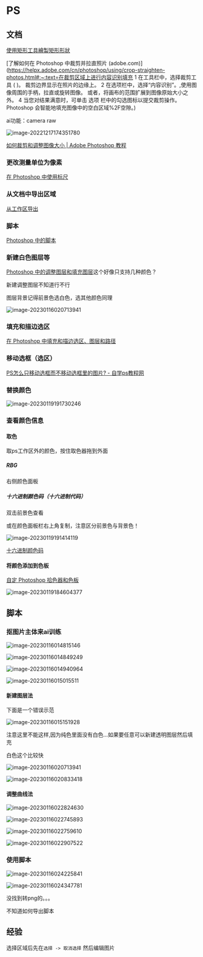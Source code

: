 # PS

## 文档

[使用矩形工具繪製矩形形狀](https://helpx.adobe.com/tw/photoshop/using/tool-techniques/rectangle-tool.html)

[了解如何在 Photoshop 中裁剪并拉直照片 (adobe.com)](https://helpx.adobe.com/cn/photoshop/using/crop-straighten-photos.html#:~:text=在裁剪区域上进行内容识别填充 1 在工具栏中，选择裁剪工具 ( )。 裁剪边界显示在照片的边缘上。 2 在选项栏中，选择“内容识别”。,使用图像周围的手柄，拉直或旋转图像。 或者，将画布的范围扩展到图像原始大小之外。 4 当您对结果满意时，可单击 选项 栏中的勾选图标以提交裁剪操作。 Photoshop 会智能地填充图像中的空白区域%2F空隙。)

ai功能：camera raw

![image-20221217174351780](img/image-20221217174351780.png)

[如何裁剪和调整图像大小 \| Adobe Photoshop 教程](https://helpx.adobe.com/cn/photoshop/how-to/image-resizing-basics.html)

### 更改测量单位为像素

[在 Photoshop 中使用标尺](https://helpx.adobe.com/cn/photoshop/using/rulers.html)

### 从文档中导出区域

[从工作区导出](https://helpx.adobe.com/cn/fireworks/using/export-workspace.html)

### 脚本

[Photoshop 中的脚本](https://helpx.adobe.com/cn/photoshop/using/scripting.html)

### 新建白色图层等

[Photoshop 中的调整图层和填充图层](https://helpx.adobe.com/cn/photoshop/using/adjustment-fill-layers.html#:~:text=%E8%A6%81%E5%88%9B%E5%BB%BA%E5%A1%AB%E5%85%85%E5%9B%BE%E5%B1%82,%E7%84%B6%E5%90%8E%E5%8D%95%E5%87%BB%E2%80%9C%E7%A1%AE%E5%AE%9A%E2%80%9D%E3%80%82)这个好像只支持几种颜色？

新建调整图层不知道行不行

图层背景记得前景色选白色，选其他颜色同理

![image-20230116020713941](img/image-20230116020713941.png)

### 填充和描边选区

[在 Photoshop 中填充和描边选区、图层和路径](https://helpx.adobe.com/cn/photoshop/using/filling-stroking-selections-layers-paths.html)

### 移动选框（选区）

[PS怎么只移动选框而不移动选框里的图片? \- 自学ps教程网](https://www.taoxuemei.com/chuli/ps/711.html)

### 替换颜色

![image-20230119191730246](img/image-20230119191730246.png)

### 查看颜色信息

#### 取色

取ps工作区外的颜色，按住取色器拖到外面

##### RBG

右侧颜色面板

##### 十六进制颜色码（十六进制代码）

双击前景色查看

或在颜色面板栏右上角复制，注意区分前景色与背景色！

![image-20230119191414119](img/image-20230119191414119.png)

[十六进制颜色码](https://baike.baidu.com/item/十六进制颜色码/10894232)

#### 将颜色添加到色板

[自定 Photoshop 拾色器和色板](https://helpx.adobe.com/cn/photoshop/using/customizing-color-pickers-swatches.html)

![image-20230119184604377](img/image-20230119184604377.png)

## 脚本

### 抠图片主体来ai训练

![image-20230116014815146](img/image-20230116014815146.png)

![image-20230116014849249](img/image-20230116014849249.png)

![image-20230116014940964](img/image-20230116014940964.png)

![image-20230116015015511](img/image-20230116015015511.png)

#### 新建图层法

下面是一个错误示范

![image-20230116015151928](img/image-20230116015151928.png)

注意这里不能这样,因为纯色里面没有白色...如果要任意可以新建透明图层然后填充

白色这个比较快

![image-20230116020713941](img/image-20230116020713941.png)

![image-20230116020833418](img/image-20230116020833418.png)

#### 调整曲线法

![image-20230116022824630](img/image-20230116022824630.png)

![image-20230116022745893](img/image-20230116022745893.png)

![image-20230116022759610](img/image-20230116022759610.png)

![image-20230116022907522](img/image-20230116022907522.png)

### 使用脚本

![image-20230116024225841](img/image-20230116024225841.png)

![image-20230116024347781](img/image-20230116024347781.png)

没找到转png的。。。

不知道如何导出脚本

## 经验

选择区域后先在`选择 -> 取消选择` 然后编辑图片
